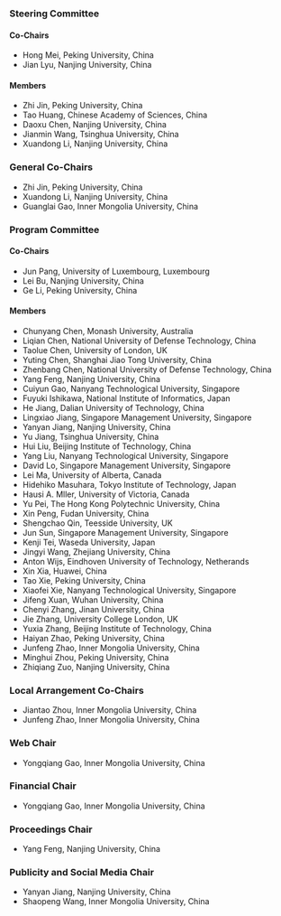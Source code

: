 ### Steering Committee

#### Co-Chairs

* Hong Mei, Peking University, China
* Jian Lyu, Nanjing University, China

#### Members

* Zhi Jin, Peking University, China
* Tao Huang, Chinese Academy of Sciences, China
* Daoxu Chen, Nanjing University, China
* Jianmin Wang, Tsinghua University, China
* Xuandong Li, Nanjing University, China

### General Co-Chairs

* Zhi Jin, Peking University, China
* Xuandong Li, Nanjing University, China
* Guanglai Gao, Inner Mongolia University, China

### Program Committee

#### Co-Chairs

* Jun Pang, University of Luxembourg, Luxembourg
* Lei Bu, Nanjing University, China
* Ge Li, Peking University, China

#### Members

* Chunyang Chen, Monash University, Australia
* Liqian Chen, National University of Defense Technology, China
* Taolue Chen, University of London, UK
* Yuting Chen, Shanghai Jiao Tong University, China
* Zhenbang Chen, National University of Defense Technology, China
* Yang Feng, Nanjing University, China
* Cuiyun Gao, Nanyang Technological University, Singapore
* Fuyuki Ishikawa, National Institute of Informatics, Japan
* He Jiang, Dalian University of Technology, China
* Lingxiao Jiang, Singapore Management University, Singapore
* Yanyan Jiang, Nanjing University, China
* Yu Jiang, Tsinghua University, China
* Hui Liu, Beijing Institute of Technology, China
* Yang Liu, Nanyang Technological University, Singapore
* David Lo, Singapore Management University, Singapore
* Lei Ma, University of Alberta, Canada
* Hidehiko Masuhara, Tokyo Institute of Technology, Japan
* Hausi A. Mller, University of Victoria, Canada
* Yu Pei, The Hong Kong Polytechnic University, China
* Xin Peng, Fudan University, China
* Shengchao Qin, Teesside University, UK
* Jun Sun, Singapore Management University, Singapore
* Kenji Tei, Waseda University, Japan
* Jingyi Wang, Zhejiang University, China
* Anton Wijs, Eindhoven University of Technology, Netherands
* Xin Xia, Huawei, China
* Tao Xie, Peking University, China
* Xiaofei Xie, Nanyang Technological University, Singapore
* Jifeng Xuan, Wuhan University, China
* Chenyi Zhang, Jinan University, China
* Jie Zhang, University College London, UK
* Yuxia Zhang, Beijing Institute of Technology, China
* Haiyan Zhao, Peking University, China
* Junfeng Zhao, Inner Mongolia University, China
* Minghui Zhou, Peking University, China
* Zhiqiang Zuo, Nanjing University, China

### Local Arrangement Co-Chairs

* Jiantao Zhou, Inner Mongolia University, China
* Junfeng Zhao, Inner Mongolia University, China

### Web Chair

* Yongqiang Gao, Inner Mongolia University, China

### Financial Chair

* Yongqiang Gao, Inner Mongolia University, China

### Proceedings Chair

* Yang Feng, Nanjing University, China

### Publicity and Social Media Chair

* Yanyan Jiang, Nanjing University, China
* Shaopeng Wang, Inner Mongolia University, China
